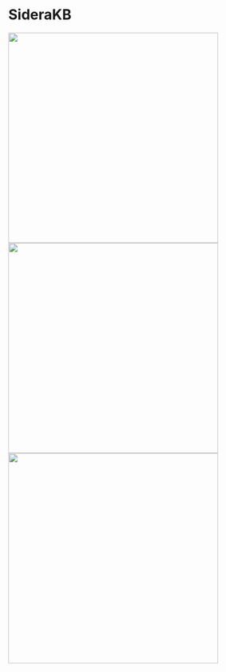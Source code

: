 # SideraKB

<img src="https://imgur.com/hzSMu2A.jpg" width="420"/>

<img src="https://imgur.com/0LeJ65r.jpg" width="420"/>

<img src="https://i.imgur.com/0epoNV4.jpg" width="420"/>
